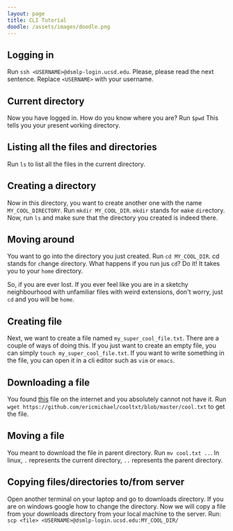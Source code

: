 ```yaml
---
layout: page
title: CLI Tutorial
doodle: /assets/images/doodle.png
---
```


## Logging in
Run `ssh <USERNAME>@dsmlp-login.ucsd.edu`. Please, please read the next sentence. Replace `<USERNAME>` with your username.

## Current directory
Now you have logged in. How do you know where you are?
Run `$pwd`
This tells you your `p`resent `w`orking `d`irectory. 

## Listing all the files and directories
Run `ls` to list all the files in the current directory.

## Creating a directory
Now in this directory, you want to create another one with the name `MY_COOL_DIRECTORY`.
Run `mkdir MY_COOL_DIR`. `mkdir` stands for `m`a`k`e `dir`ectory. Now, run `ls` and make sure that the directory you created is indeed there.

## Moving around
You want to go into the directory you just created.
Run `cd MY_COOL_DIR`. cd stands for `c`hange `d`irectory.
What happens if you run jus `cd`? Do it! It takes you to your `home` directory. 

So, if you are ever lost. If you ever feel like you are in a sketchy neighbourhood with unfamiliar files with weird extensions, don't worry, just `cd` and you will be `home`.

## Creating file
Next, we want to create a file named `my_super_cool_file.txt`. There are a couple of ways of doing this. If you just want to create an empty file, you can simply `touch my_super_cool_file.txt`.
If you want to write something in the file, you can open it in a cli editor such as `vim` or `emacs`.

## Downloading a file
You found [this](https://github.com/ericmichael/cooltxt/blob/master/cool.txt) file on the internet and you absolutely cannot not have it.
Run `wget https://github.com/ericmichael/cooltxt/blob/master/cool.txt` to get the file.

## Moving a file
You meant to download the file in parent directory.
Run `mv cool.txt ..`. In linux, `.` represents the current directory, `..` represents the parent directory.

## Copying files/directories to/from server
Open another terminal on your laptop and go to downloads directory. If you are on windows google how to change the directory. Now we will copy a file from your downloads directory from your local machine to the server.
Run: `scp <file> <USERNAME>@dsmlp-login.ucsd.edu:MY_COOL_DIR/`
